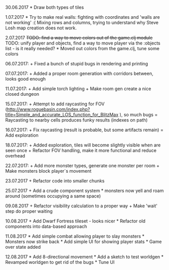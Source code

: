 30.06.2017
    * Draw both types of tiles

1.07.2017
    * Try to make real walls: fighting with coordinates and 'walls are not working' :( Mixing rows and columns, trying to understand why Steve Losh map creation does not work.

2.07.2017
    ~~TODO: find a way to move colors out of the game.clj module~~
    TODO: unify player and objects, find a way to move player via the :objects list - is it really needed?
    * Moved out colors from the game.clj, tune some colors

06.07.2017:
    + Fixed a bunch of stupid bugs in rendering and printing

07.07.2017:
    + Added a proper room generation with corridors between, looks good enough

11.07.2017:
    + Add simple torch lighting
    + Make room gen create a nice closed dungeon

15.07.2017:
    + Attempt to add raycasting for FOV (http://www.roguebasin.com/index.php?title=Simple_and_accurate_LOS_function_for_BlitzMax ), so much bugs
    = Raycasting to nearby cells produces funky results (indexes on path)

16.07.2017:
    + Fix raycasting (result is probable, but some artifacts remain)
    = Add exploration

18.07.2017:
    + Added exploration, tiles will become slightly visible when are seen once
    + Refactor FOV handling, make it more functional and reduce overhead

22.07.2017:
    + Add more monster types, generate one monster per room
    + Make monsters block player`s movement

23.07.2017
    + Refactor code into smaller chunks

25.07.2017
    + Add a crude component system
        * monsters now yell and roam around (sometimes occupying a same space)

09.08.2017
    + Refactor visibility calculation to a proper way
    + Make 'wait' step do proper waiting

10.08.2017
    + Add Dwarf Fortress tileset - looks nicer
    * Refactor old components into data-based approach

11.08.2017
    * Add simple combat allowing player to slay monsters
    * Monsters now strike back
    * Add simple UI for showing player stats
    * Game over state added

12.08.2017
    * Add 8-directional movement
    * Add a sketch to test worldgen
    * Revamped worldgen to get rid of the bugs
    * Tune UI
